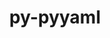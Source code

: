 ---
title: "py-pyyaml"
layout: cache
categories: [package, develop-2024-08-04]
meta: {"versions": ["5.4.1", "6.0.1"], "compilers": ["apple-clang@=15.0.0", "cce@=15.0.1", "gcc@=10.2.1", "gcc@=11.1.0", "gcc@=11.4.0", "gcc@=7.3.1", "gcc@=7.5.0", "gcc@=9.4.0", "oneapi@=2024.2.0"], "oss": ["amzn2", "centos7", "rhel8", "ubuntu18.04", "ubuntu20.04", "ubuntu22.04", "ventura"], "platforms": ["darwin", "linux"], "targets": ["aarch64", "neoverse_n1", "neoverse_v1", "neoverse_v2", "ppc64le", "x86_64_v3", "zen4"], "stacks": ["aws-isc", "aws-isc-aarch64", "data-vis-sdk", "developer-tools-manylinux2014", "e4s-cray-rhel", "e4s-neoverse-v2", "e4s-neoverse_v1", "e4s-oneapi", "e4s-power", "ml-darwin-aarch64-mps", "ml-linux-x86_64-cpu", "ml-linux-x86_64-cuda", "ml-linux-x86_64-rocm", "radiuss", "root"], "num_specs": 32, "num_specs_by_stack": {"ml-darwin-aarch64-mps": 2, "root": 32, "aws-isc-aarch64": 4, "aws-isc": 2, "developer-tools-manylinux2014": 1, "e4s-cray-rhel": 2, "radiuss": 3, "e4s-power": 2, "data-vis-sdk": 2, "e4s-neoverse_v1": 2, "e4s-neoverse-v2": 2, "ml-linux-x86_64-rocm": 2, "ml-linux-x86_64-cpu": 3, "ml-linux-x86_64-cuda": 3, "e4s-oneapi": 2}}
spec_details: [{"hash": "uhw2fqjedqw3nfaugdz5zax6b2iebbql", "compiler": "apple-clang@=15.0.0", "versions": ["5.4.1"], "os": "ventura", "platform": "darwin", "target": "aarch64", "variants": ["build_system=python_pip", "+libyaml"], "stacks": ["ml-darwin-aarch64-mps", "root"], "size": "-", "tarball": "https://binaries.spack.io/releases/develop-2024-08-04/build_cache/darwin-ventura-aarch64/apple-clang-15.0.0/py-pyyaml-5.4.1/darwin-ventura-aarch64-apple-clang-15.0.0-py-pyyaml-5.4.1-uhw2fqjedqw3nfaugdz5zax6b2iebbql.spack"}, {"hash": "itedci3tsczbarwmqegfll63obzdfmaw", "compiler": "apple-clang@=15.0.0", "versions": ["6.0.1"], "os": "ventura", "platform": "darwin", "target": "aarch64", "variants": ["build_system=python_pip", "+libyaml"], "stacks": ["ml-darwin-aarch64-mps", "root"], "size": "-", "tarball": "https://binaries.spack.io/releases/develop-2024-08-04/build_cache/darwin-ventura-aarch64/apple-clang-15.0.0/py-pyyaml-6.0.1/darwin-ventura-aarch64-apple-clang-15.0.0-py-pyyaml-6.0.1-itedci3tsczbarwmqegfll63obzdfmaw.spack"}, {"hash": "bxhsk4jzv6amv4giyuz4axzp64sr6qrh", "compiler": "gcc@=7.3.1", "versions": ["5.4.1"], "os": "amzn2", "platform": "linux", "target": "aarch64", "variants": ["build_system=python_pip", "+libyaml"], "stacks": ["aws-isc-aarch64", "root"], "size": "-", "tarball": "https://binaries.spack.io/releases/develop-2024-08-04/build_cache/linux-amzn2-aarch64/gcc-7.3.1/py-pyyaml-5.4.1/linux-amzn2-aarch64-gcc-7.3.1-py-pyyaml-5.4.1-bxhsk4jzv6amv4giyuz4axzp64sr6qrh.spack"}, {"hash": "nmkbj2fdsibw4coahof4ctulahvj53bu", "compiler": "gcc@=7.3.1", "versions": ["6.0.1"], "os": "amzn2", "platform": "linux", "target": "aarch64", "variants": ["build_system=python_pip", "+libyaml"], "stacks": ["aws-isc-aarch64", "root"], "size": "-", "tarball": "https://binaries.spack.io/releases/develop-2024-08-04/build_cache/linux-amzn2-aarch64/gcc-7.3.1/py-pyyaml-6.0.1/linux-amzn2-aarch64-gcc-7.3.1-py-pyyaml-6.0.1-nmkbj2fdsibw4coahof4ctulahvj53bu.spack"}, {"hash": "djay77d5z4kibcpphjr3mv63bsnd2wqb", "compiler": "gcc@=7.3.1", "versions": ["5.4.1"], "os": "amzn2", "platform": "linux", "target": "neoverse_n1", "variants": ["build_system=python_pip", "+libyaml"], "stacks": ["aws-isc-aarch64", "root"], "size": "-", "tarball": "https://binaries.spack.io/releases/develop-2024-08-04/build_cache/linux-amzn2-neoverse_n1/gcc-7.3.1/py-pyyaml-5.4.1/linux-amzn2-neoverse_n1-gcc-7.3.1-py-pyyaml-5.4.1-djay77d5z4kibcpphjr3mv63bsnd2wqb.spack"}, {"hash": "owcxpedlofetcxn62si4ln3qkgbqlz2r", "compiler": "gcc@=7.3.1", "versions": ["6.0.1"], "os": "amzn2", "platform": "linux", "target": "neoverse_n1", "variants": ["build_system=python_pip", "+libyaml"], "stacks": ["aws-isc-aarch64", "root"], "size": "-", "tarball": "https://binaries.spack.io/releases/develop-2024-08-04/build_cache/linux-amzn2-neoverse_n1/gcc-7.3.1/py-pyyaml-6.0.1/linux-amzn2-neoverse_n1-gcc-7.3.1-py-pyyaml-6.0.1-owcxpedlofetcxn62si4ln3qkgbqlz2r.spack"}, {"hash": "kn74h2emlkoddaolhj6kwcc6l2ktsnwb", "compiler": "gcc@=7.3.1", "versions": ["5.4.1"], "os": "amzn2", "platform": "linux", "target": "x86_64_v3", "variants": ["build_system=python_pip", "+libyaml"], "stacks": ["root", "aws-isc"], "size": "-", "tarball": "https://binaries.spack.io/releases/develop-2024-08-04/build_cache/linux-amzn2-x86_64_v3/gcc-7.3.1/py-pyyaml-5.4.1/linux-amzn2-x86_64_v3-gcc-7.3.1-py-pyyaml-5.4.1-kn74h2emlkoddaolhj6kwcc6l2ktsnwb.spack"}, {"hash": "vzzy774gmyj2q2ttbh74ns26uvkaqahd", "compiler": "gcc@=7.3.1", "versions": ["6.0.1"], "os": "amzn2", "platform": "linux", "target": "x86_64_v3", "variants": ["build_system=python_pip", "+libyaml"], "stacks": ["root", "aws-isc"], "size": "-", "tarball": "https://binaries.spack.io/releases/develop-2024-08-04/build_cache/linux-amzn2-x86_64_v3/gcc-7.3.1/py-pyyaml-6.0.1/linux-amzn2-x86_64_v3-gcc-7.3.1-py-pyyaml-6.0.1-vzzy774gmyj2q2ttbh74ns26uvkaqahd.spack"}, {"hash": "rmi2wlhox675u5monsetgztf3fkzmmjx", "compiler": "gcc@=10.2.1", "versions": ["5.4.1"], "os": "centos7", "platform": "linux", "target": "x86_64_v3", "variants": ["build_system=python_pip", "+libyaml"], "stacks": ["developer-tools-manylinux2014", "root"], "size": "-", "tarball": "https://binaries.spack.io/releases/develop-2024-08-04/build_cache/linux-centos7-x86_64_v3/gcc-10.2.1/py-pyyaml-5.4.1/linux-centos7-x86_64_v3-gcc-10.2.1-py-pyyaml-5.4.1-rmi2wlhox675u5monsetgztf3fkzmmjx.spack"}, {"hash": "c2mitgfsh3knqnifcggfndlsewc3yjm3", "compiler": "cce@=15.0.1", "versions": ["5.4.1"], "os": "rhel8", "platform": "linux", "target": "zen4", "variants": ["build_system=python_pip", "+libyaml"], "stacks": ["e4s-cray-rhel", "root"], "size": "-", "tarball": "https://binaries.spack.io/releases/develop-2024-08-04/build_cache/linux-rhel8-zen4/cce-15.0.1/py-pyyaml-5.4.1/linux-rhel8-zen4-cce-15.0.1-py-pyyaml-5.4.1-c2mitgfsh3knqnifcggfndlsewc3yjm3.spack"}, {"hash": "ummapqhg244lxdyzxt5h7wjvuxizmgfv", "compiler": "cce@=15.0.1", "versions": ["6.0.1"], "os": "rhel8", "platform": "linux", "target": "zen4", "variants": ["build_system=python_pip", "+libyaml"], "stacks": ["e4s-cray-rhel", "root"], "size": "-", "tarball": "https://binaries.spack.io/releases/develop-2024-08-04/build_cache/linux-rhel8-zen4/cce-15.0.1/py-pyyaml-6.0.1/linux-rhel8-zen4-cce-15.0.1-py-pyyaml-6.0.1-ummapqhg244lxdyzxt5h7wjvuxizmgfv.spack"}, {"hash": "g7ayxaew3grlvjlhj6zocbcmffkolgi5", "compiler": "gcc@=7.5.0", "versions": ["5.4.1"], "os": "ubuntu18.04", "platform": "linux", "target": "x86_64_v3", "variants": ["build_system=python_pip", "+libyaml"], "stacks": ["radiuss", "root"], "size": "-", "tarball": "https://binaries.spack.io/releases/develop-2024-08-04/build_cache/linux-ubuntu18.04-x86_64_v3/gcc-7.5.0/py-pyyaml-5.4.1/linux-ubuntu18.04-x86_64_v3-gcc-7.5.0-py-pyyaml-5.4.1-g7ayxaew3grlvjlhj6zocbcmffkolgi5.spack"}, {"hash": "2odci3f6bup3v2dwd7dcllgo5dwzgsri", "compiler": "gcc@=7.5.0", "versions": ["6.0.1"], "os": "ubuntu18.04", "platform": "linux", "target": "x86_64_v3", "variants": ["build_system=python_pip", "+libyaml"], "stacks": ["radiuss", "root"], "size": "-", "tarball": "https://binaries.spack.io/releases/develop-2024-08-04/build_cache/linux-ubuntu18.04-x86_64_v3/gcc-7.5.0/py-pyyaml-6.0.1/linux-ubuntu18.04-x86_64_v3-gcc-7.5.0-py-pyyaml-6.0.1-2odci3f6bup3v2dwd7dcllgo5dwzgsri.spack"}, {"hash": "tm2226m5jkx7yp3v2ddkall46restvr3", "compiler": "gcc@=7.5.0", "versions": ["6.0.1"], "os": "ubuntu18.04", "platform": "linux", "target": "x86_64_v3", "variants": ["build_system=python_pip", "+libyaml"], "stacks": ["radiuss", "root"], "size": "-", "tarball": "https://binaries.spack.io/releases/develop-2024-08-04/build_cache/linux-ubuntu18.04-x86_64_v3/gcc-7.5.0/py-pyyaml-6.0.1/linux-ubuntu18.04-x86_64_v3-gcc-7.5.0-py-pyyaml-6.0.1-tm2226m5jkx7yp3v2ddkall46restvr3.spack"}, {"hash": "w442qkzgal2mkfrqw27ykxghg2ntvg7h", "compiler": "gcc@=9.4.0", "versions": ["5.4.1"], "os": "ubuntu20.04", "platform": "linux", "target": "ppc64le", "variants": ["build_system=python_pip", "+libyaml"], "stacks": ["e4s-power", "root"], "size": "-", "tarball": "https://binaries.spack.io/releases/develop-2024-08-04/build_cache/linux-ubuntu20.04-ppc64le/gcc-9.4.0/py-pyyaml-5.4.1/linux-ubuntu20.04-ppc64le-gcc-9.4.0-py-pyyaml-5.4.1-w442qkzgal2mkfrqw27ykxghg2ntvg7h.spack"}, {"hash": "css3na6jbt7d55aszbxcjeffni4qn7sd", "compiler": "gcc@=9.4.0", "versions": ["6.0.1"], "os": "ubuntu20.04", "platform": "linux", "target": "ppc64le", "variants": ["build_system=python_pip", "+libyaml"], "stacks": ["e4s-power", "root"], "size": "-", "tarball": "https://binaries.spack.io/releases/develop-2024-08-04/build_cache/linux-ubuntu20.04-ppc64le/gcc-9.4.0/py-pyyaml-6.0.1/linux-ubuntu20.04-ppc64le-gcc-9.4.0-py-pyyaml-6.0.1-css3na6jbt7d55aszbxcjeffni4qn7sd.spack"}, {"hash": "dcruy46jtedc43btungxsamruhe6myxu", "compiler": "gcc@=11.1.0", "versions": ["6.0.1"], "os": "ubuntu20.04", "platform": "linux", "target": "x86_64_v3", "variants": ["build_system=python_pip", "+libyaml"], "stacks": ["data-vis-sdk", "root"], "size": "-", "tarball": "https://binaries.spack.io/releases/develop-2024-08-04/build_cache/linux-ubuntu20.04-x86_64_v3/gcc-11.1.0/py-pyyaml-6.0.1/linux-ubuntu20.04-x86_64_v3-gcc-11.1.0-py-pyyaml-6.0.1-dcruy46jtedc43btungxsamruhe6myxu.spack"}, {"hash": "dknunzsgyopxvnatpo7iu4hv33ee4z6w", "compiler": "gcc@=11.1.0", "versions": ["6.0.1"], "os": "ubuntu20.04", "platform": "linux", "target": "x86_64_v3", "variants": ["build_system=python_pip", "+libyaml"], "stacks": ["data-vis-sdk", "root"], "size": "-", "tarball": "https://binaries.spack.io/releases/develop-2024-08-04/build_cache/linux-ubuntu20.04-x86_64_v3/gcc-11.1.0/py-pyyaml-6.0.1/linux-ubuntu20.04-x86_64_v3-gcc-11.1.0-py-pyyaml-6.0.1-dknunzsgyopxvnatpo7iu4hv33ee4z6w.spack"}, {"hash": "ghqdlsrqvjxb6cmjcprjgfhkremvcogr", "compiler": "gcc@=11.4.0", "versions": ["5.4.1"], "os": "ubuntu22.04", "platform": "linux", "target": "neoverse_v1", "variants": ["build_system=python_pip", "+libyaml"], "stacks": ["e4s-neoverse_v1", "root"], "size": "-", "tarball": "https://binaries.spack.io/releases/develop-2024-08-04/build_cache/linux-ubuntu22.04-neoverse_v1/gcc-11.4.0/py-pyyaml-5.4.1/linux-ubuntu22.04-neoverse_v1-gcc-11.4.0-py-pyyaml-5.4.1-ghqdlsrqvjxb6cmjcprjgfhkremvcogr.spack"}, {"hash": "kc5layobeodh2xecjxil3uuecis6xsip", "compiler": "gcc@=11.4.0", "versions": ["6.0.1"], "os": "ubuntu22.04", "platform": "linux", "target": "neoverse_v1", "variants": ["build_system=python_pip", "+libyaml"], "stacks": ["e4s-neoverse_v1", "root"], "size": "-", "tarball": "https://binaries.spack.io/releases/develop-2024-08-04/build_cache/linux-ubuntu22.04-neoverse_v1/gcc-11.4.0/py-pyyaml-6.0.1/linux-ubuntu22.04-neoverse_v1-gcc-11.4.0-py-pyyaml-6.0.1-kc5layobeodh2xecjxil3uuecis6xsip.spack"}, {"hash": "yiov6bxugfmmi3lpqdzqa2ys4vfcmvxa", "compiler": "gcc@=11.4.0", "versions": ["5.4.1"], "os": "ubuntu22.04", "platform": "linux", "target": "neoverse_v2", "variants": ["build_system=python_pip", "+libyaml"], "stacks": ["e4s-neoverse-v2", "root"], "size": "-", "tarball": "https://binaries.spack.io/releases/develop-2024-08-04/build_cache/linux-ubuntu22.04-neoverse_v2/gcc-11.4.0/py-pyyaml-5.4.1/linux-ubuntu22.04-neoverse_v2-gcc-11.4.0-py-pyyaml-5.4.1-yiov6bxugfmmi3lpqdzqa2ys4vfcmvxa.spack"}, {"hash": "pvp7ta6qdrsicvm22xrkdimwl4oawzpn", "compiler": "gcc@=11.4.0", "versions": ["6.0.1"], "os": "ubuntu22.04", "platform": "linux", "target": "neoverse_v2", "variants": ["build_system=python_pip", "+libyaml"], "stacks": ["e4s-neoverse-v2", "root"], "size": "-", "tarball": "https://binaries.spack.io/releases/develop-2024-08-04/build_cache/linux-ubuntu22.04-neoverse_v2/gcc-11.4.0/py-pyyaml-6.0.1/linux-ubuntu22.04-neoverse_v2-gcc-11.4.0-py-pyyaml-6.0.1-pvp7ta6qdrsicvm22xrkdimwl4oawzpn.spack"}, {"hash": "nxvlzgmwgou5wz4ddekh5whn5y4nokqx", "compiler": "gcc@=11.4.0", "versions": ["6.0.1"], "os": "ubuntu22.04", "platform": "linux", "target": "x86_64_v3", "variants": ["build_system=python_pip", "+libyaml"], "stacks": ["root"], "size": "-", "tarball": "https://binaries.spack.io/releases/develop-2024-08-04/build_cache/linux-ubuntu22.04-x86_64_v3/gcc-11.4.0/py-pyyaml-6.0.1/linux-ubuntu22.04-x86_64_v3-gcc-11.4.0-py-pyyaml-6.0.1-nxvlzgmwgou5wz4ddekh5whn5y4nokqx.spack"}, {"hash": "lbmwz2z7lv26jnjnfir5fuezn373xtdn", "compiler": "gcc@=11.4.0", "versions": ["5.4.1"], "os": "ubuntu22.04", "platform": "linux", "target": "x86_64_v3", "variants": ["build_system=python_pip", "+libyaml"], "stacks": ["root"], "size": "-", "tarball": "https://binaries.spack.io/releases/develop-2024-08-04/build_cache/linux-ubuntu22.04-x86_64_v3/gcc-11.4.0/py-pyyaml-5.4.1/linux-ubuntu22.04-x86_64_v3-gcc-11.4.0-py-pyyaml-5.4.1-lbmwz2z7lv26jnjnfir5fuezn373xtdn.spack"}, {"hash": "yq4zbegvlfulq4lrxahzfcni7iibcqih", "compiler": "gcc@=11.4.0", "versions": ["6.0.1"], "os": "ubuntu22.04", "platform": "linux", "target": "x86_64_v3", "variants": ["build_system=python_pip", "+libyaml"], "stacks": ["root"], "size": "-", "tarball": "https://binaries.spack.io/releases/develop-2024-08-04/build_cache/linux-ubuntu22.04-x86_64_v3/gcc-11.4.0/py-pyyaml-6.0.1/linux-ubuntu22.04-x86_64_v3-gcc-11.4.0-py-pyyaml-6.0.1-yq4zbegvlfulq4lrxahzfcni7iibcqih.spack"}, {"hash": "7g54uhbrvlblq3vnj6ynytvog3mteihu", "compiler": "gcc@=11.4.0", "versions": ["6.0.1"], "os": "ubuntu22.04", "platform": "linux", "target": "x86_64_v3", "variants": ["build_system=python_pip", "+libyaml"], "stacks": ["ml-linux-x86_64-rocm", "root"], "size": "-", "tarball": "https://binaries.spack.io/releases/develop-2024-08-04/build_cache/linux-ubuntu22.04-x86_64_v3/gcc-11.4.0/py-pyyaml-6.0.1/linux-ubuntu22.04-x86_64_v3-gcc-11.4.0-py-pyyaml-6.0.1-7g54uhbrvlblq3vnj6ynytvog3mteihu.spack"}, {"hash": "qemocmn6w2t3hpogrq4yecrs7wyeczcv", "compiler": "gcc@=11.4.0", "versions": ["5.4.1"], "os": "ubuntu22.04", "platform": "linux", "target": "x86_64_v3", "variants": ["build_system=python_pip", "+libyaml"], "stacks": ["ml-linux-x86_64-cpu", "ml-linux-x86_64-rocm", "root", "ml-linux-x86_64-cuda"], "size": "-", "tarball": "https://binaries.spack.io/releases/develop-2024-08-04/build_cache/linux-ubuntu22.04-x86_64_v3/gcc-11.4.0/py-pyyaml-5.4.1/linux-ubuntu22.04-x86_64_v3-gcc-11.4.0-py-pyyaml-5.4.1-qemocmn6w2t3hpogrq4yecrs7wyeczcv.spack"}, {"hash": "2svrgptnbb4ansq5grzzen35jg7tr3kk", "compiler": "gcc@=11.4.0", "versions": ["6.0.1"], "os": "ubuntu22.04", "platform": "linux", "target": "x86_64_v3", "variants": ["build_system=python_pip", "+libyaml"], "stacks": ["ml-linux-x86_64-cpu", "root", "ml-linux-x86_64-cuda"], "size": "-", "tarball": "https://binaries.spack.io/releases/develop-2024-08-04/build_cache/linux-ubuntu22.04-x86_64_v3/gcc-11.4.0/py-pyyaml-6.0.1/linux-ubuntu22.04-x86_64_v3-gcc-11.4.0-py-pyyaml-6.0.1-2svrgptnbb4ansq5grzzen35jg7tr3kk.spack"}, {"hash": "yy6mfd6peribercgweomzcv7v5lqnsxc", "compiler": "gcc@=11.4.0", "versions": ["6.0.1"], "os": "ubuntu22.04", "platform": "linux", "target": "x86_64_v3", "variants": ["build_system=python_pip", "+libyaml"], "stacks": ["root"], "size": "-", "tarball": "https://binaries.spack.io/releases/develop-2024-08-04/build_cache/linux-ubuntu22.04-x86_64_v3/gcc-11.4.0/py-pyyaml-6.0.1/linux-ubuntu22.04-x86_64_v3-gcc-11.4.0-py-pyyaml-6.0.1-yy6mfd6peribercgweomzcv7v5lqnsxc.spack"}, {"hash": "nvhx27ch2q5el6sad2sf4p2syqey7vzr", "compiler": "gcc@=11.4.0", "versions": ["6.0.1"], "os": "ubuntu22.04", "platform": "linux", "target": "x86_64_v3", "variants": ["build_system=python_pip", "+libyaml"], "stacks": ["ml-linux-x86_64-cpu", "root", "ml-linux-x86_64-cuda"], "size": "-", "tarball": "https://binaries.spack.io/releases/develop-2024-08-04/build_cache/linux-ubuntu22.04-x86_64_v3/gcc-11.4.0/py-pyyaml-6.0.1/linux-ubuntu22.04-x86_64_v3-gcc-11.4.0-py-pyyaml-6.0.1-nvhx27ch2q5el6sad2sf4p2syqey7vzr.spack"}, {"hash": "cctbwtd5sfao3fwwnhmgbsnhifzbm3vx", "compiler": "oneapi@=2024.2.0", "versions": ["6.0.1"], "os": "ubuntu22.04", "platform": "linux", "target": "x86_64_v3", "variants": ["build_system=python_pip", "+libyaml"], "stacks": ["e4s-oneapi", "root"], "size": "-", "tarball": "https://binaries.spack.io/releases/develop-2024-08-04/build_cache/linux-ubuntu22.04-x86_64_v3/oneapi-2024.2.0/py-pyyaml-6.0.1/linux-ubuntu22.04-x86_64_v3-oneapi-2024.2.0-py-pyyaml-6.0.1-cctbwtd5sfao3fwwnhmgbsnhifzbm3vx.spack"}, {"hash": "ngrd3agmtnvlgjht3apqlpggb4elfj6m", "compiler": "oneapi@=2024.2.0", "versions": ["5.4.1"], "os": "ubuntu22.04", "platform": "linux", "target": "x86_64_v3", "variants": ["build_system=python_pip", "+libyaml"], "stacks": ["e4s-oneapi", "root"], "size": "-", "tarball": "https://binaries.spack.io/releases/develop-2024-08-04/build_cache/linux-ubuntu22.04-x86_64_v3/oneapi-2024.2.0/py-pyyaml-5.4.1/linux-ubuntu22.04-x86_64_v3-oneapi-2024.2.0-py-pyyaml-5.4.1-ngrd3agmtnvlgjht3apqlpggb4elfj6m.spack"}]
---